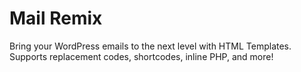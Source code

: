 Mail Remix
========

Bring your WordPress emails to the next level with HTML Templates. Supports replacement codes, shortcodes, inline PHP, and more!